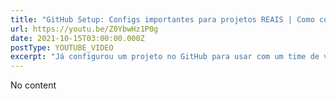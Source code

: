 ```yaml
---
title: "GitHub Setup: Configs importantes para projetos REAIS | Como configurar repositório para trabalhar?"
url: https://youtu.be/Z0YbwHz1P0g
date: 2021-10-15T03:00:00.000Z
postType: YOUTUBE_VIDEO
excerpt: "Já configurou um projeto no GitHub para usar com um time de verdade? Nesse vídeo vamos explorar como proteger branches, como integrar seu processo de CI com seus pull requests e várias dicas SENSACIONAIS! Bora ver?"
---
```


No content
